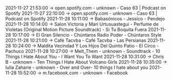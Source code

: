 2021-11-27 21:53:00 -> open.spotify.com - unknown - Caso 63 | Podcast on Spotify
2021-11-27 22:10:00 -> open.spotify.com - unknown - Caso 63 | Podcast on Spotify
2021-11-28 10:11:00 -> Babasónicos - Jessico - Pendejo
2021-11-28 10:14:00 -> Salon Victoria y Mari Urtusuastegui - Perfume de Violetas (Original Motion Picture Soundtrack) - Si Tu Boquita Fuera
2021-11-28 10:17:00 -> El Gran Silencio - Chúntaros Radio Poder - Chúntaros Style
2021-11-28 10:21:00 -> Café Tacvba - Café Tacvba - Las Persianas
2021-11-28 10:24:00 -> Maldita Vecindad Y Los Hijos Del Quinto Patio - El Circo - Pachuco
2021-11-28 10:27:00 -> Melt_Them - unknown - Soundtrack - 10 Things I Hate About You - I Want You To Want
2021-11-28 10:31:00 -> Chris B - unknown - Ten Things I Hate About Volcano Girls
2021-11-28 10:35:00 -> Iulia Zaharie - unknown - Over and Over- 10 things I hate about you
2021-11-28 15:52:00 -> m.facebook.com - unknown - Facebook
